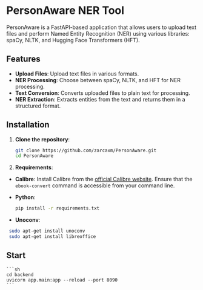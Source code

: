 # PersonAware NER Tool

PersonAware is a FastAPI-based application that allows users to upload text files and perform Named Entity Recognition (NER) using various libraries: spaCy, NLTK, and Hugging Face Transformers (HFT).

## Features

- **Upload Files**: Upload text files in various formats.
- **NER Processing**: Choose between spaCy, NLTK, and HFT for NER processing.
- **Text Conversion**: Converts uploaded files to plain text for processing.
- **NER Extraction**: Extracts entities from the text and returns them in a structured format.

## Installation

1. **Clone the repository**:
   ```sh
   git clone https://github.com/zarcaxm/PersonAware.git
   cd PersonAware
    ```
2. **Requirements**: 

- **Calibre**: Install Calibre from the [official Calibre website](https://calibre-ebook.com/download).
  Ensure that the `ebook-convert` command is accessible from your command line.

- **Python**:
    ```sh
    pip install -r requirements.txt
    ```

- **Unoconv**:
 ```sh
  sudo apt-get install unoconv
  sudo apt-get install libreoffice
  ```

## Start
    ```sh
    cd backend 
    uvicorn app.main:app --reload --port 8090
    ```
